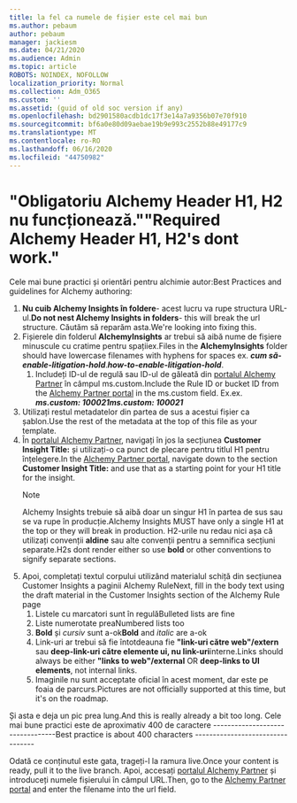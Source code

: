 ```yaml
---
title: la fel ca numele de fișier este cel mai bun
ms.author: pebaum
author: pebaum
manager: jackiesm
ms.date: 04/21/2020
ms.audience: Admin
ms.topic: article
ROBOTS: NOINDEX, NOFOLLOW
localization_priority: Normal
ms.collection: Adm_O365
ms.custom: ''
ms.assetid: (guid of old soc version if any)
ms.openlocfilehash: bd2901580acdb1dc17f3e14a7a9356b07e70f910
ms.sourcegitcommit: bf6a0e80d09aebae19b9e993c2552b88e49177c9
ms.translationtype: MT
ms.contentlocale: ro-RO
ms.lasthandoff: 06/16/2020
ms.locfileid: "44750982"
---
```

# <a name="required-alchemy-header-h1-h2s-dont-work"></a><span data-ttu-id="b9bab-102">"Obligatoriu Alchemy Header H1, H2 nu funcționează."</span><span class="sxs-lookup"><span data-stu-id="b9bab-102">"Required Alchemy Header H1, H2's dont work."</span></span>
<span data-ttu-id="b9bab-103">Cele mai bune practici și orientări pentru alchimie autor:</span><span class="sxs-lookup"><span data-stu-id="b9bab-103">Best Practices and guidelines for Alchemy authoring:</span></span>

1. <span data-ttu-id="b9bab-104">**Nu cuib Alchemy Insights în foldere**- acest lucru va rupe structura URL-ul.</span><span class="sxs-lookup"><span data-stu-id="b9bab-104">**Do not nest Alchemy Insights in folders**- this will break the url structure.</span></span> <span data-ttu-id="b9bab-105">Căutăm să reparăm asta.</span><span class="sxs-lookup"><span data-stu-id="b9bab-105">We're looking into fixing this.</span></span>
1. <span data-ttu-id="b9bab-106">Fișierele din folderul **AlchemyInsights** ar trebui să aibă nume de fișiere minuscule cu cratime pentru spațiiex.</span><span class="sxs-lookup"><span data-stu-id="b9bab-106">Files in the **AlchemyInsights** folder should have lowercase filenames with hyphens for spaces ex.</span></span> <span data-ttu-id="b9bab-107">***cum să-enable-litigation-hold***.</span><span class="sxs-lookup"><span data-stu-id="b9bab-107">***how-to-enable-litigation-hold***.</span></span>
    1. <span data-ttu-id="b9bab-108">Includeți ID-ul de regulă sau ID-ul de găleată din [portalul Alchemy Partner](https://alchemyportal.azurewebsites.net) în câmpul ms.custom.</span><span class="sxs-lookup"><span data-stu-id="b9bab-108">Include the Rule ID or bucket ID from the [Alchemy Partner portal](https://alchemyportal.azurewebsites.net) in the ms.custom field.</span></span> <span data-ttu-id="b9bab-109">Ex.</span><span class="sxs-lookup"><span data-stu-id="b9bab-109">ex.</span></span> <span data-ttu-id="b9bab-110">***ms.custom: 100021***</span><span class="sxs-lookup"><span data-stu-id="b9bab-110">***ms.custom: 100021***</span></span>
1. <span data-ttu-id="b9bab-111">Utilizați restul metadatelor din partea de sus a acestui fișier ca șablon.</span><span class="sxs-lookup"><span data-stu-id="b9bab-111">Use the rest of the metadata at the top of this file as your template.</span></span>
1. <span data-ttu-id="b9bab-112">În [portalul Alchemy Partner](https://alchemyportal.azurewebsites.net), navigați în jos la secțiunea **Customer Insight Title:** și utilizați-o ca punct de plecare pentru titlul H1 pentru înțelegere.</span><span class="sxs-lookup"><span data-stu-id="b9bab-112">In the [Alchemy Partner portal](https://alchemyportal.azurewebsites.net), navigate down to the section **Customer Insight Title:** and use that as a starting point for your H1 title for the insight.</span></span> 
    > [!NOTE]
    > <span data-ttu-id="b9bab-113">Alchemy Insights trebuie să aibă doar un singur H1 în partea de sus sau se va rupe în producție.</span><span class="sxs-lookup"><span data-stu-id="b9bab-113">Alchemy Insights MUST have only a single H1 at the top or they will break in production.</span></span> <span data-ttu-id="b9bab-114">H2-urile nu redau nici așa că utilizați convenții **aldine** sau alte convenții pentru a semnifica secțiuni separate.</span><span class="sxs-lookup"><span data-stu-id="b9bab-114">H2s dont render either so use **bold** or other conventions to signify separate sections.</span></span>
1. <span data-ttu-id="b9bab-115">Apoi, completați textul corpului utilizând materialul schiță din secțiunea Customer Insights a paginii Alchemy Rule</span><span class="sxs-lookup"><span data-stu-id="b9bab-115">Next, fill in the body text using the draft material in the Customer Insights section of the Alchemy Rule page</span></span>
    1. <span data-ttu-id="b9bab-116">Listele cu marcatori sunt în regulă</span><span class="sxs-lookup"><span data-stu-id="b9bab-116">Bulleted lists are fine</span></span>
    1. <span data-ttu-id="b9bab-117">Liste numerotate prea</span><span class="sxs-lookup"><span data-stu-id="b9bab-117">Numbered lists too</span></span>
    1. <span data-ttu-id="b9bab-118">**Bold** și *cursiv* sunt a-ok</span><span class="sxs-lookup"><span data-stu-id="b9bab-118">**Bold** and *italic* are a-ok</span></span>
    1. <span data-ttu-id="b9bab-119">Link-uri ar trebui să fie întotdeauna fie **"link-uri către web"/extern** sau **deep-link-uri către elemente ui, nu link-uri**interne.</span><span class="sxs-lookup"><span data-stu-id="b9bab-119">Links should always be either **"links to web"/external** OR **deep-links to UI elements**, not internal links.</span></span>
    1. <span data-ttu-id="b9bab-120">Imaginile nu sunt acceptate oficial în acest moment, dar este pe foaia de parcurs.</span><span class="sxs-lookup"><span data-stu-id="b9bab-120">Pictures are not officially supported at this time, but it's on the roadmap.</span></span>

<span data-ttu-id="b9bab-121">Și asta e deja un pic prea lung.</span><span class="sxs-lookup"><span data-stu-id="b9bab-121">And this is really already a bit too long.</span></span> <span data-ttu-id="b9bab-122">Cele mai bune practici este de aproximativ 400 de caractere ---------------------------------</span><span class="sxs-lookup"><span data-stu-id="b9bab-122">Best practice is about 400 characters ---------------------------------</span></span>

<span data-ttu-id="b9bab-123">Odată ce conținutul este gata, trageți-l la ramura live.</span><span class="sxs-lookup"><span data-stu-id="b9bab-123">Once your content is ready, pull it to the live branch.</span></span> <span data-ttu-id="b9bab-124">Apoi, accesați [portalul Alchemy Partner](https://alchemyportal.azurewebsites.net) și introduceți numele fișierului în câmpul URL.</span><span class="sxs-lookup"><span data-stu-id="b9bab-124">Then, go to the [Alchemy Partner portal](https://alchemyportal.azurewebsites.net) and enter the filename into the url field.</span></span> 